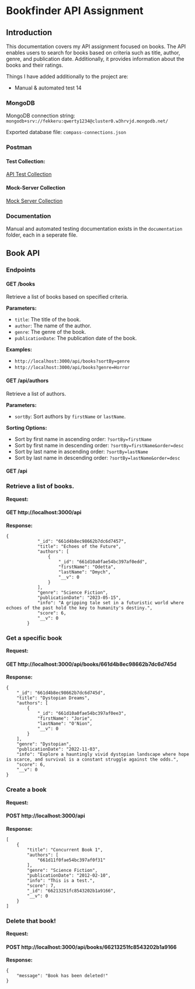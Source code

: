 # Bookfinder API Assignment

## Introduction

This documentation covers my API assignment focused on books. The API enables users to search for books based on criteria such as title, author, genre, and publication date. Additionally, it provides information about the books and their ratings.

Things I have added additionally to the project are:
- Manual & automated test 14

### MongoDB

MongoDB connection string:
`mongodb+srv://fekkeru:qwerty1234@cluster0.w3hrvjd.mongodb.net/`

Exported database file:
`compass-connections.json`

### Postman

#### Test Collection:
[API Test Collection](https://www.postman.com/gold-firefly-601719/workspace/api-db-assignment/collection/33841366-2c315312-f88c-4e2e-8a97-c924b542c5b4?action=share&creator=33841366&active-environment=33841366-4dc57239-ce6d-48d5-9728-151255661fb6)

#### Mock-Server Collection
[Mock Server Collection](https://www.postman.com/gold-firefly-601719/workspace/api-db-assignment/collection/33841366-169a9988-7f29-4393-9c16-054b644e28a3?action=share&creator=33841366&active-environment=33841366-4dc57239-ce6d-48d5-9728-151255661fb6)

### Documentation

Manual and automated testing documentation exists in the `documentation` folder, each in a seperate file.

## Book API

### Endpoints

#### GET /books

Retrieve a list of books based on specified criteria.

**Parameters:**
- `title`: The title of the book.
- `author`: The name of the author.
- `genre`: The genre of the book.
- `publicationDate`: The publication date of the book.

**Examples:**
- `http://localhost:3000/api/books?sortBy=genre`
- `http://localhost:3000/api/books?genre=Horror`

#### GET /api/authors

Retrieve a list of authors.

**Parameters:**
- `sortBy`: Sort authors by `firstName` or `lastName`.

**Sorting Options:**
- Sort by first name in ascending order: `?sortBy=firstName`
- Sort by first name in descending order: `?sortBy=firstName&order=desc`
- Sort by last name in ascending order: `?sortBy=lastName`
- Sort by last name in descending order: `?sortBy=lastName&order=desc`

#### GET /api

### Retrieve a list of books.

**Request:**

#### GET http://localhost:3000/api

**Response:**
```
{
            "_id": "661d4b8ec98662b7dc6d7457",
            "title": "Echoes of the Future",
            "authors": [
                {
                    "_id": "661d10a0fae54bc397af0edd",
                    "firstName": "Odetta",
                    "lastName": "Dmych",
                    "__v": 0
                }
            ],
            "genre": "Science Fiction",
            "publicationDate": "2023-05-15",
            "info": "A gripping tale set in a futuristic world where echoes of the past hold the key to humanity's destiny.",
            "score": 6,
            "__v": 0
        }
```
### Get a specific book

**Request:**

#### GET http://localhost:3000/api/books/661d4b8ec98662b7dc6d745d

**Response:**
```
{
    "_id": "661d4b8ec98662b7dc6d745d",
    "title": "Dystopian Dreams",
    "authors": [
        {
            "_id": "661d10a0fae54bc397af0ee3",
            "firstName": "Jorie",
            "lastName": "O'Nion",
            "__v": 0
        }
    ],
    "genre": "Dystopian",
    "publicationDate": "2022-11-03",
    "info": "Explore a hauntingly vivid dystopian landscape where hope is scarce, and survival is a constant struggle against the odds.",
    "score": 6,
    "__v": 0
}
```
### Create a book

**Request:**

#### POST http://localhost:3000/api

**Response:**
```
[
    {
        "title": "Concurrent Book 1",
        "authors": [
            "661d11f0fae54bc397af0f31"
        ],
        "genre": "Science Fiction",
        "publicationDate": "2012-02-10",
        "info": "This is a test.",
        "score": 7,
        "_id": "66213251fc8543202b1a9166",
        "__v": 0
    }
]
```
### Delete that book!

**Request:**

#### POST http://localhost:3000/api/books/66213251fc8543202b1a9166

**Response:**
```
{
    "message": "Book has been deleted!"
}
```

